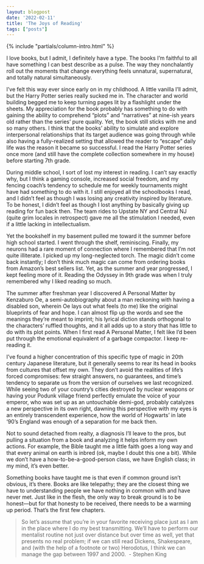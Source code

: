 ```yaml
---
layout: blogpost
date: '2022-02-11'
title: 'The Joys of Reading'
tags: ["posts"]
---
```

{% include "partials/column-intro.html" %}

I love books, but I admit, I definitely have a type. The books I’m faithful to all have something I can best describe as a pulse. The way they nonchalantly roll out the moments that change everything feels unnatural, supernatural, and totally natural simultaneously.  

I’ve felt this way ever since early on in my childhood. A little vanilla I’ll admit, but the Harry Potter series really sucked me in. The character and world building begged me to keep turning pages lit by a flashlight under the sheets. My appreciation for the book probably has something to do with gaining the ability to comprehend “plots” and “narratives” at nine-ish years old rather than the series’ pure quality. Yet, the book still sticks with me and so many others. I think that the books’ ability to simulate and explore interpersonal relationships that its target audience was going through while also having a fully-realized setting that allowed the reader to “escape” daily life was the reason it became so successful. I read the Harry Potter series once more (and still have the complete collection somewhere in my house) before starting 7th grade.

During middle school, I sort of lost my interest in reading. I can’t say exactly why, but I think a gaming console, increased social freedom, and my fencing coach’s tendency to schedule me for weekly tournaments might have had something to do with it. I still enjoyed all the schoolbooks I read, and I didn’t feel as though I was losing any creativity inspired by literature. To be honest, I didn’t feel as though I lost anything by basically giving up reading for fun back then. The team rides to Upstate NY and Central NJ (quite grim locales in retrospect) gave me all the stimulation I needed, even if a little lacking in intellectualism.

Yet the bookshelf in my basement pulled me toward it the summer before high school started. I went through the shelf, reminiscing. Finally, my neurons had a rare moment of connection where I remembered that I’m not quite illiterate. I picked up my long-neglected torch. The magic didn’t come back instantly; I don’t think much magic can come from ordering books from Amazon’s best sellers list.  Yet, as the summer and year progressed, I kept feeling more of it. Reading the Odyssey in 9th grade was when I truly remembered why I liked reading so much.

The summer after freshman year I discovered A Personal Matter by Kenzaburo Oe, a semi-autobiography about a man reckoning with having a disabled son, wherein Oe lays out what feels (to me) like the original blueprints of fear and hope. I can almost flip up the words and see the meanings they’re meant to imprint; his lyrical diction stands orthogonal to the characters’ ruffled thoughts, and it all adds up to a story that has little to do with its plot points. When I first read A Personal Matter, I felt like I’d been put through the emotional equivalent of a garbage compactor. I keep re-reading it.

I’ve found a higher concentration of this specific type of magic in 20th century Japanese literature, but it generally seems to rear its head in books from cultures that offset my own. They don’t avoid the realities of life’s forced compromises: few straight answers, no guarantees, and time’s tendency to separate us from the version of ourselves we last recognized. While seeing two of your country’s cities destroyed by nuclear weapons or having your Podunk village friend perfectly emulate the voice of your emperor, who was set up as an untouchable demi-god, probably catalyzes a new perspective in its own right, dawning this perspective with my eyes is an entirely transcendent experience, how the world of Hogwarts’ in late ‘90’s England was enough of a separation for me back then.

Not to sound detached from realty, a diagnosis I’ll leave to the pros, but pulling a situation from a book and analyzing it helps inform my own actions. For example, the Bible taught me a little faith goes a long way and that every animal on earth is inbred (ok, maybe I doubt this one a bit). While we don’t have a how-to-be-a-good-person class, we have English class; in my mind, it’s even better. 

Something books have taught me is that even if common ground isn’t obvious, it’s there. Books are like telepathy; they are the closest thing we have to understanding people we have nothing in common with and have never met. Just like in the flesh, the only way to break ground is to be honest—but for that honesty to be received, there needs to be a warming up period. That’s the first few chapters.

> So let’s assume that you’re in your favorite receiving place just as I am in the place where I do my best transmitting. We’ll have to perform our mentalist routine not just over distance but over time as well, yet that presents no real problem; if we can still read Dickens, Shakespeare, and (with the help of a footnote or two) Herodotus, I think we can manage the gap between 1997 and 2000. &nbsp;- Stephen King
